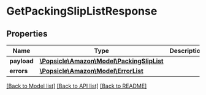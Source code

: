 # GetPackingSlipListResponse

## Properties
Name | Type | Description | Notes
------------ | ------------- | ------------- | -------------
**payload** | [**\Popsicle\Amazon\Model\PackingSlipList**](PackingSlipList.md) |  | [optional] 
**errors** | [**\Popsicle\Amazon\Model\ErrorList**](ErrorList.md) |  | [optional] 

[[Back to Model list]](../../README.md#documentation-for-models) [[Back to API list]](../../README.md#documentation-for-api-endpoints) [[Back to README]](../../README.md)


